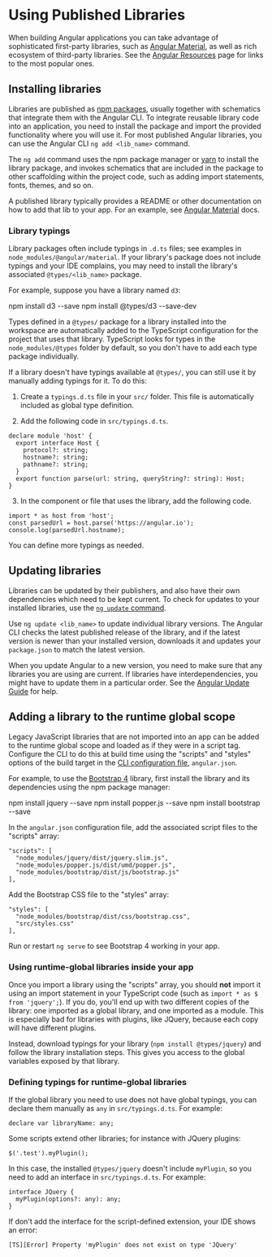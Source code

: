# Using Published Libraries

When building Angular applications you can take advantage of sophisticated first-party libraries, such as [Angular Material](https://material.angular.io/), as well as rich ecosystem of third-party libraries.
See the [Angular Resources](https://angular.io/resources) page for links to the most popular ones.

## Installing libraries

Libraries are published as [npm packages](guide/npm-packages), usually together with schematics that integrate them with the Angular CLI.
To integrate reusable library code into an application, you need to install the package and import the provided functionality where you will use it. For most published Angular libraries, you can use the Angular CLI `ng add <lib_name>` command.

The `ng add` command uses the npm package manager or [yarn](https://yarnpkg.com/) to install the library package, and invokes schematics that are included in the package to other scaffolding within the project code, such as adding import statements, fonts, themes, and so on.

A published library typically provides a README or other documentation on how to add that lib to your app.
For an example, see [Angular Material](https://material.angular.io/) docs.

### Library typings

Library packages often include typings in `.d.ts` files; see examples in `node_modules/@angular/material`. If your library's package does not include typings and your IDE complains, you may need to install the library's associated `@types/<lib_name>` package.

For example, suppose you have a library named `d3`:

<code-example format="." language="bash">
npm install d3 --save
npm install @types/d3 --save-dev
</code-example>

Types defined in a `@types/` package for a library installed into the workspace are automatically added to the TypeScript configuration for the project that uses that library.
TypeScript looks for types in the `node_modules/@types` folder by default, so you don't have to add each type package individually.

If a library doesn't have typings available at `@types/`, you can still use it by manually adding typings for it.
To do this:

1. Create a `typings.d.ts` file in your `src/` folder. This file is automatically included as global type definition.

2. Add the following code in `src/typings.d.ts`.

```
declare module 'host' {
  export interface Host {
    protocol?: string;
    hostname?: string;
    pathname?: string;
  }
  export function parse(url: string, queryString?: string): Host;
}
```

3. In the component or file that uses the library, add the following code.

```
import * as host from 'host';
const parsedUrl = host.parse('https://angular.io');
console.log(parsedUrl.hostname);
```

You can define more typings as needed.

## Updating libraries

Libraries can be updated by their publishers, and also have their own dependencies which need to be kept current.
To check for updates to your installed libraries, use the [`ng update` command](cli/update).

Use `ng update <lib_name>` to update individual library versions. The Angular CLI checks the latest published release of the library, and if the latest version is newer than your installed version, downloads it and updates your `package.json` to match the latest version.

When you update Angular to a new version, you need to make sure that any libraries you are using are current. If libraries have interdependencies, you might have to update them in a particular order.
See the [Angular Update Guide](https://update.angular.io/) for help.

## Adding a library to the runtime global scope

Legacy JavaScript libraries that are not imported into an app can be added to the runtime global scope and loaded as if they were in a script tag.
Configure the CLI to do this at build time using the "scripts" and "styles" options of the build target in the [CLI configuration file](guide/workspace-config), `angular.json`.

For example, to use the [Bootstrap 4](https://getbootstrap.com/docs/4.0/getting-started/introduction/) library, first install the library and its dependencies using the npm package manager:

<code-example format="." language="bash">
npm install jquery --save
npm install popper.js --save
npm install bootstrap --save
</code-example>

In the `angular.json` configuration file, add the associated script files to the "scripts" array:

```
"scripts": [
  "node_modules/jquery/dist/jquery.slim.js",
  "node_modules/popper.js/dist/umd/popper.js",
  "node_modules/bootstrap/dist/js/bootstrap.js"
],
```

Add the Bootstrap CSS file to the "styles" array:

```
"styles": [
  "node_modules/bootstrap/dist/css/bootstrap.css",
  "src/styles.css"
],
```

Run or restart `ng serve` to see Bootstrap 4 working in your app.

### Using runtime-global libraries inside your app

Once you import a library using the "scripts" array, you should **not** import it using an import statement in your TypeScript code (such as `import * as $ from 'jquery';`).
If you do, you'll end up with two different copies of the library: one imported as a global library, and one imported as a module.
This is especially bad for libraries with plugins, like JQuery, because each copy will have different plugins.

Instead, download typings for your library (`npm install @types/jquery`) and follow the library installation steps. This gives you access to the global variables exposed by that library.

### Defining typings for runtime-global libraries

If the global library you need to use does not have global typings, you can declare them manually as `any` in `src/typings.d.ts`. For example:

```
declare var libraryName: any;
```

Some scripts extend other libraries; for instance with JQuery plugins:

```
$('.test').myPlugin();
```

In this case, the installed `@types/jquery` doesn't include `myPlugin`, so you need to add an interface  in `src/typings.d.ts`. For example:

```
interface JQuery {
  myPlugin(options?: any): any;
}
```

If don't add the interface for the script-defined extension, your IDE shows an error:

```
[TS][Error] Property 'myPlugin' does not exist on type 'JQuery'
```
